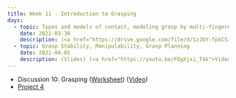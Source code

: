 ```yaml
---
title: Week 11 - Introduction to Grasping 
days:
  - topic: Types and models of contact, modeling grasp by multi-fingered hands
    date: 2021-03-30
    description: (<a href="https://drive.google.com/file/d/1zJbY-fpkCSzSlwx1-8mRZRtOj0V1l892/view?usp=sharing">Slides</a>) (<a href="https://youtu.be/_XwREpqM4n8">Video</a>) (Scribe Notes) <br /> MaSKS Ch 11 and Appendix B
  - topic: Grasp Stability, Manipulability, Grasp Planning
    date: 2021-04-01
    description: (Slides) (<a href="https://youtu.be/FOgXjxi_T4k">Video</a>) (Scribe Notes) <br /> MaSKS Ch 11 and Appendix B
---
```


- Discussion 10: Grasping ([Worksheet](../assets/discussions/106B_Dis_10_Worksheet.pdf)) (<a href="https://youtu.be/74guSvnZF6s">Video</a>)
- [Project 4](../assets/projects/EECS_106B_Project_4-2.pdf)